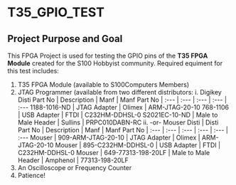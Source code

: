 # T35_GPIO_TEST
## Project Purpose and Goal
This FPGA Project is used for testing the GPIO pins of the **T35 FPGA Module** created for the S100 Hobbyist community.
Required equiment for this test includes:
1. T35 FPGA Module (available to S100Computers Members)
2. JTAG Programmer (available from two different distributors:
i. Digikey 
Disti Part No | Description | Manf | Manf Part No
| :--- | :--- | :--- | :--- | :---
1188-1016-ND | JTAG Adapter | Olimex | ARM-JTAG-20-10
768-1106 | USB Adapter | FTDI | C232HM-DDHSL-0
S2021EC-10-ND | Male to Male Header | Sullins | PRPC010DABN-RC
ii. -or- Mouser
Disti  | Disti Part No | Description | Manf | Manf Part No
| :--- | :--- | :--- | :--- | :--- | :---
Mouser | 909-ARM-JTAG-20-10 | JTAG Adapter | Olimex | ARM-JTAG-20-10
Mouser | 895-C232HM-DDHSL-0 | USB Adapter | FTDI | C232HM-DDHSL-0
Mouser | 649-77313-198-20LF | Male to Male Header | Amphenol | 77313-198-20LF
3. An Oscilloscope or Frequency Counter
4. Patience!

